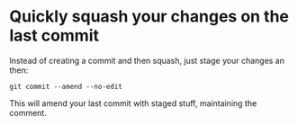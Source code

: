 # Quickly squash your changes on the last commit 

Instead of creating a commit and then squash, just stage your changes an then:

```
git commit --amend --no-edit
```

This will amend your last commit with staged stuff, maintaining the comment. 
